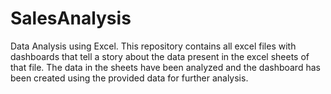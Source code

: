 # SalesAnalysis
Data Analysis using Excel. This repository contains all excel files with dashboards that tell a story about the data present in the excel sheets of that file. The data in the sheets have been analyzed and the dashboard has been created using the provided data for further analysis.
